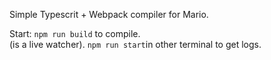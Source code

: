 Simple Typescrit + Webpack compiler for Mario. 

Start: 
`npm run build` to compile. <br> (is a live watcher).
`npm run start`in other terminal to get logs.